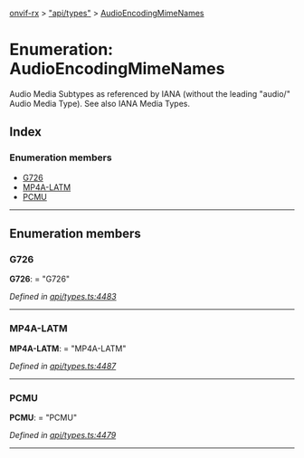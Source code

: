 [onvif-rx](../README.md) > ["api/types"](../modules/_api_types_.md) > [AudioEncodingMimeNames](../enums/_api_types_.audioencodingmimenames.md)

# Enumeration: AudioEncodingMimeNames

Audio Media Subtypes as referenced by IANA (without the leading "audio/" Audio Media Type). See also IANA Media Types.

## Index

### Enumeration members

* [G726](_api_types_.audioencodingmimenames.md#g726)
* [MP4A-LATM](_api_types_.audioencodingmimenames.md#mp4a_latm)
* [PCMU](_api_types_.audioencodingmimenames.md#pcmu)

---

## Enumeration members

<a id="g726"></a>

###  G726

**G726**:  = "G726"

*Defined in [api/types.ts:4483](https://github.com/patrickmichalina/onvif-rx/blob/3ab1739/src/api/types.ts#L4483)*

___
<a id="mp4a_latm"></a>

###  MP4A-LATM

**MP4A-LATM**:  = "MP4A-LATM"

*Defined in [api/types.ts:4487](https://github.com/patrickmichalina/onvif-rx/blob/3ab1739/src/api/types.ts#L4487)*

___
<a id="pcmu"></a>

###  PCMU

**PCMU**:  = "PCMU"

*Defined in [api/types.ts:4479](https://github.com/patrickmichalina/onvif-rx/blob/3ab1739/src/api/types.ts#L4479)*

___

